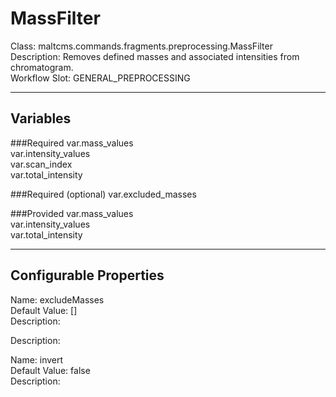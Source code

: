 # MassFilter
Class: maltcms.commands.fragments.preprocessing.MassFilter  
Description: Removes defined masses and associated intensities from chromatogram.  
Workflow Slot: GENERAL_PREPROCESSING  

---

## Variables
###Required
var.mass_values  
var.intensity_values  
var.scan_index  
var.total_intensity  

###Required (optional)
var.excluded_masses  

###Provided
var.mass_values  
var.intensity_values  
var.total_intensity  


---

## Configurable Properties
Name: excludeMasses  
Default Value: []  
Description:   
  

Description:   
  
Name: invert  
Default Value: false  
Description:   
  

